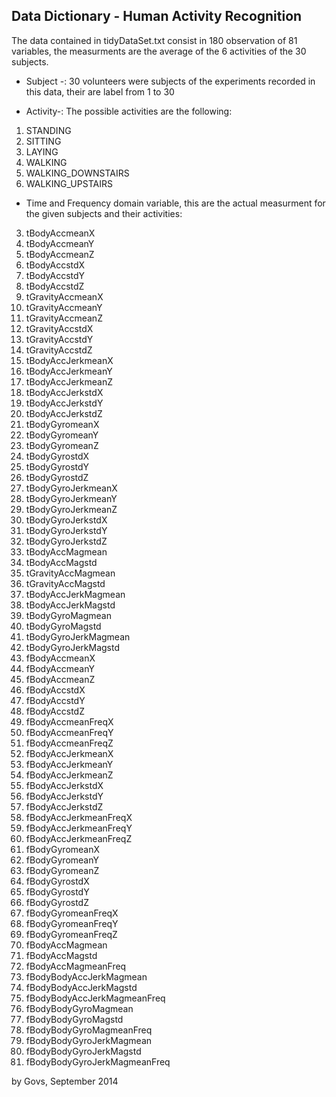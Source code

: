 ## Data Dictionary - Human Activity Recognition

The data contained in tidyDataSet.txt consist in 180 observation of 81 variables, the measurments are the average of the 6 activities of the 30 subjects. 

- Subject -: 30 volunteers were subjects of the experiments recorded in this data, their are label from 1 to 30

- Activity-: The possible activities are the following:

1. STANDING
2. SITTING
3. LAYING
4. WALKING
5. WALKING_DOWNSTAIRS
6. WALKING_UPSTAIRS

- Time and Frequency domain variable, this are the actual measurment for the given subjects and their activities:

3. tBodyAccmeanX
4. tBodyAccmeanY
5. tBodyAccmeanZ
6. tBodyAccstdX
7. tBodyAccstdY
8. tBodyAccstdZ
9. tGravityAccmeanX
10. tGravityAccmeanY
11. tGravityAccmeanZ
12. tGravityAccstdX
13.	tGravityAccstdY
14.	tGravityAccstdZ
15.	tBodyAccJerkmeanX
16.	tBodyAccJerkmeanY
17.	tBodyAccJerkmeanZ
18.	tBodyAccJerkstdX
19.	tBodyAccJerkstdY
20.	tBodyAccJerkstdZ
21.	tBodyGyromeanX
22.	tBodyGyromeanY
23.	tBodyGyromeanZ
24.	tBodyGyrostdX
25.	tBodyGyrostdY
26.	tBodyGyrostdZ
27.	tBodyGyroJerkmeanX
28.	tBodyGyroJerkmeanY
29.	tBodyGyroJerkmeanZ
30.	tBodyGyroJerkstdX
31.	tBodyGyroJerkstdY
32.	tBodyGyroJerkstdZ
33.	tBodyAccMagmean
34.	tBodyAccMagstd
35.	tGravityAccMagmean
36.	tGravityAccMagstd
37.	tBodyAccJerkMagmean
38.	tBodyAccJerkMagstd
39.	tBodyGyroMagmean
40.	tBodyGyroMagstd
41.	tBodyGyroJerkMagmean
42.	tBodyGyroJerkMagstd
43.	fBodyAccmeanX
44.	fBodyAccmeanY
45.	fBodyAccmeanZ
46.	fBodyAccstdX
47.	fBodyAccstdY
48.	fBodyAccstdZ
49.	fBodyAccmeanFreqX
50.	fBodyAccmeanFreqY
51.	fBodyAccmeanFreqZ
52.	fBodyAccJerkmeanX
53.	fBodyAccJerkmeanY
54.	fBodyAccJerkmeanZ
55.	fBodyAccJerkstdX
56.	fBodyAccJerkstdY
57.	fBodyAccJerkstdZ
58.	fBodyAccJerkmeanFreqX
59.	fBodyAccJerkmeanFreqY
60.	fBodyAccJerkmeanFreqZ
61.	fBodyGyromeanX
62.	fBodyGyromeanY
63.	fBodyGyromeanZ
64.	fBodyGyrostdX
65.	fBodyGyrostdY
66.	fBodyGyrostdZ
67.	fBodyGyromeanFreqX
68.	fBodyGyromeanFreqY
69.	fBodyGyromeanFreqZ
70.	fBodyAccMagmean
71.	fBodyAccMagstd
72.	fBodyAccMagmeanFreq
73.	fBodyBodyAccJerkMagmean
74.	fBodyBodyAccJerkMagstd
75.	fBodyBodyAccJerkMagmeanFreq
76.	fBodyBodyGyroMagmean
77.	fBodyBodyGyroMagstd
78.	fBodyBodyGyroMagmeanFreq
79.	fBodyBodyGyroJerkMagmean
80.	fBodyBodyGyroJerkMagstd
81.	fBodyBodyGyroJerkMagmeanFreq

by Govs, September 2014